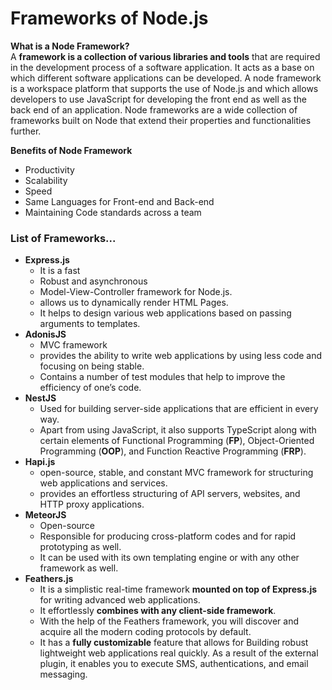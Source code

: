 # Frameworks of Node.js

**What is a Node Framework?** \
A **framework is a collection of various libraries and tools** that are required in the development process of a software application. It acts as a base on which different software applications can be developed. A node framework is a workspace platform that supports the use of Node.js and which allows developers to use JavaScript for developing the front end as well as the back end of an application. Node frameworks are a wide collection of frameworks built on Node that extend their properties and functionalities further.

**Benefits of Node Framework**&#x20;

* Productivity
* Scalability
* Speed
* Same Languages for Front-end and Back-end
* Maintaining Code standards across a team

### **List of Frameworks...**

* **Express.js**
  * It is a fast
  * Robust and asynchronous
  * Model-View-Controller framework for Node.js.
  * allows us to dynamically render HTML Pages.
  * It helps to design various web applications based on passing arguments to templates.
* **AdonisJS**
  * MVC framework
  * provides the ability to write web applications by using less code and focusing on being stable.
  * Contains a number of test modules that help to improve the efficiency of one’s code.
* **NestJS**
  * Used for building server-side applications that are efficient in every way.&#x20;
  * Apart from using JavaScript, it also supports TypeScript along with certain elements of Functional Programming (**FP**), Object-Oriented Programming (**OOP**), and Function Reactive Programming (**FRP**).
* **Hapi.js**
  * open-source, stable, and constant MVC framework for structuring web applications and services.
  * provides an effortless structuring of API servers, websites, and HTTP proxy applications.
* **MeteorJS**
  * Open-source&#x20;
  * Responsible for producing cross-platform codes and for rapid prototyping as well.&#x20;
  * It can be used with its own templating engine or with any other framework as well.
* **Feathers.js**
  * It is a simplistic real-time framework **mounted on top of Express.js** for writing advanced web applications.&#x20;
  * It effortlessly **combines with any client-side framework**.
  * With the help of the Feathers framework, you will discover and acquire all the modern coding protocols by default.&#x20;
  * It has a **fully customizable** feature that allows for Building robust lightweight web applications real quickly. As a result of the external plugin, it enables you to execute SMS, authentications, and email messaging.
